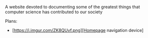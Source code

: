 A website devoted to documenting some of the greatest things that computer science has contributed to our society

Plans:
* [https://i.imgur.com/ZK8QUvf.png][Homepage navigation device]

